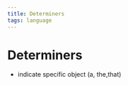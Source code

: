 ```yaml
---
title: Determiners
tags: language
---
```


# Determiners
- indicate specific object (a, the,that)



































































































